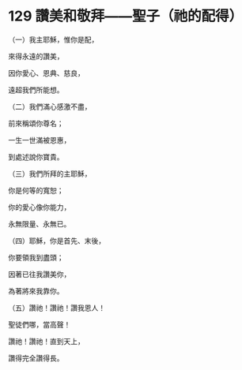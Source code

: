 # 129 讚美和敬拜——聖子（祂的配得）

（一）我主耶穌，惟你是配，

來得永遠的讚美，

因你愛心、恩典、慈良，

遠超我們所能想。

（二）我們滿心感激不盡，

前來稱頌你尊名；

一生一世滿被恩惠，

到處述說你寶貴。

（三）我們所拜的主耶穌，

你是何等的寬恕；

你的愛心像你能力，

永無限量、永無已。

（四）耶穌，你是首先、末後，

你要領我到盡頭；

因著已往我讚美你，

為著將來我靠你。

（五）讚祂！讚祂！讚我恩人！

聖徒們哪，當高聲！

讚祂！讚祂！直到天上，

讚得完全讚得長。

